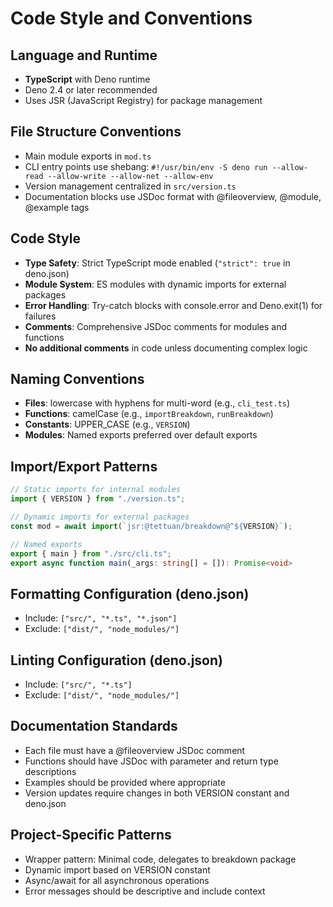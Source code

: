 # Code Style and Conventions

## Language and Runtime
- **TypeScript** with Deno runtime
- Deno 2.4 or later recommended
- Uses JSR (JavaScript Registry) for package management

## File Structure Conventions
- Main module exports in `mod.ts`
- CLI entry points use shebang: `#!/usr/bin/env -S deno run --allow-read --allow-write --allow-net --allow-env`
- Version management centralized in `src/version.ts`
- Documentation blocks use JSDoc format with @fileoverview, @module, @example tags

## Code Style
- **Type Safety**: Strict TypeScript mode enabled (`"strict": true` in deno.json)
- **Module System**: ES modules with dynamic imports for external packages
- **Error Handling**: Try-catch blocks with console.error and Deno.exit(1) for failures
- **Comments**: Comprehensive JSDoc comments for modules and functions
- **No additional comments** in code unless documenting complex logic

## Naming Conventions
- **Files**: lowercase with hyphens for multi-word (e.g., `cli_test.ts`)
- **Functions**: camelCase (e.g., `importBreakdown`, `runBreakdown`)
- **Constants**: UPPER_CASE (e.g., `VERSION`)
- **Modules**: Named exports preferred over default exports

## Import/Export Patterns
```typescript
// Static imports for internal modules
import { VERSION } from "./version.ts";

// Dynamic imports for external packages
const mod = await import(`jsr:@tettuan/breakdown@^${VERSION}`);

// Named exports
export { main } from "./src/cli.ts";
export async function main(_args: string[] = []): Promise<void>
```

## Formatting Configuration (deno.json)
- Include: `["src/", "*.ts", "*.json"]`
- Exclude: `["dist/", "node_modules/"]`

## Linting Configuration (deno.json)
- Include: `["src/", "*.ts"]`
- Exclude: `["dist/", "node_modules/"]`

## Documentation Standards
- Each file must have a @fileoverview JSDoc comment
- Functions should have JSDoc with parameter and return type descriptions
- Examples should be provided where appropriate
- Version updates require changes in both VERSION constant and deno.json

## Project-Specific Patterns
- Wrapper pattern: Minimal code, delegates to breakdown package
- Dynamic import based on VERSION constant
- Async/await for all asynchronous operations
- Error messages should be descriptive and include context